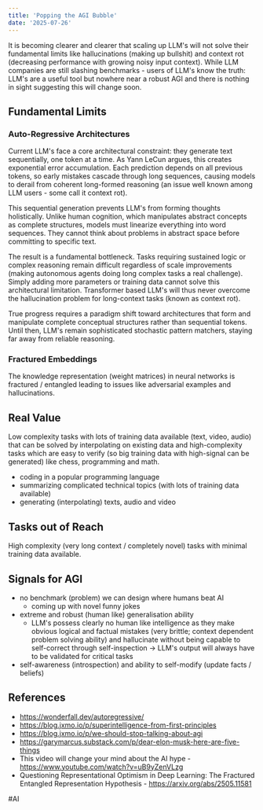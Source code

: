 ```yaml
---
title: 'Popping the AGI Bubble'  
date: '2025-07-26'
---
```

It is becoming clearer and clearer that scaling up LLM's will not solve their fundamental limits like hallucinations (making up bullshit) and context rot (decreasing performance with growing noisy input context). While LLM companies are still slashing benchmarks - users of LLM's know the truth: LLM's are a useful tool but nowhere near a robust AGI and there is nothing in sight suggesting this will change soon.

## Fundamental Limits

### Auto-Regressive Architectures

Current LLM's face a core architectural constraint: they generate text sequentially, one token at a time. As Yann LeCun argues, this creates exponential error accumulation. Each prediction depends on all previous tokens, so early mistakes cascade through long sequences, causing models to derail from coherent long-formed reasoning (an issue well known among LLM users - some call it context rot).

This sequential generation prevents LLM's from forming thoughts holistically. Unlike human cognition, which manipulates abstract concepts as complete structures, models must linearize everything into word sequences. They cannot think about problems in abstract space before committing to specific text.

The result is a fundamental bottleneck. Tasks requiring sustained logic or complex reasoning remain difficult regardless of scale improvements (making autonomous agents doing long complex tasks a real challenge). Simply adding more parameters or training data cannot solve this architectural limitation. Transformer based LLM's will thus never overcome the hallucination problem for long-context tasks (known as context rot).

True progress requires a paradigm shift toward architectures that form and manipulate complete conceptual structures rather than sequential tokens. Until then, LLM's remain sophisticated stochastic pattern matchers, staying far away from reliable reasoning.

### Fractured Embeddings

The knowledge representation (weight matrices) in neural networks is fractured / entangled leading to issues like adversarial examples and hallucinations.

## Real Value

Low complexity tasks with lots of training data available (text, video, audio) that can be solved by interpolating on existing data and high-complexity tasks which are easy to verify (so big training data with high-signal can be generated) like chess, programming and math.

- coding in a popular programming language
- summarizing complicated technical topics (with lots of training data available)
- generating (interpolating) texts, audio and video

## Tasks out of Reach

High complexity (very long context / completely novel) tasks with minimal training data available.

## Signals for AGI

- no benchmark (problem) we can design where humans beat AI
  - coming up with novel funny jokes
- extreme and robust (human like) generalisation ability
  - LLM's possess clearly no human like intelligence as they make obvious logical and factual mistakes (very brittle; context dependent problem solving ability) and hallucinate without being capable to self-correct through self-inspection -> LLM's output will always have to be validated for critical tasks
- self-awareness (introspection) and ability to self-modify (update facts / beliefs)

## References

- <https://wonderfall.dev/autoregressive/>
- <https://blog.jxmo.io/p/superintelligence-from-first-principles>
- <https://blog.jxmo.io/p/we-should-stop-talking-about-agi>
- <https://garymarcus.substack.com/p/dear-elon-musk-here-are-five-things>
- This video will change your mind about the AI hype - <https://www.youtube.com/watch?v=uB9yZenVLzg>
- Questioning Representational Optimism in Deep Learning: The Fractured Entangled Representation Hypothesis - <https://arxiv.org/abs/2505.11581>

#AI
